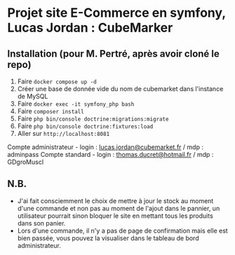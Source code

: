 # Projet site E-Commerce en  symfony, Lucas Jordan : CubeMarker

## Installation (pour M. Pertré, après avoir cloné le repo)

1. Faire ```docker compose up -d```
2. Créer une base de donnée vide du nom de cubemarket dans l'instance de MySQL
3. Faire ```docker exec -it symfony_php bash```
4. Faire ```composer install```
5. Faire ```php bin/console doctrine:migrations:migrate```
6. Faire ```php bin/console doctrine:fixtures:load```
7. Aller sur ```http://localhost:8081```

Compte administrateur - login : lucas.jordan@cubemarket.fr / mdp : adminpass
Compte standard - login : thomas.ducret@hotmail.fr / mdp : GDgroMuscl

## N.B.

- J'ai fait consciemment le choix de mettre à jour le stock au moment d'une commande et non pas au moment de l'ajout dans le pannier, un utilisateur pourrait sinon bloquer le site en mettant tous les produits dans son panier.
- Lors d'une commande, il n'y a pas de page de confirmation mais elle est bien passée, vous pouvez la visualiser dans le tableau de bord administrateur.

